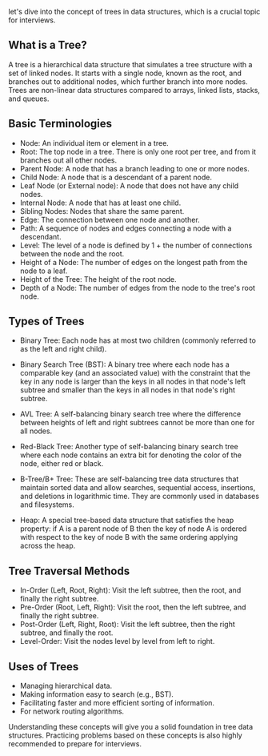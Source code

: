 let's dive into the concept of trees in data structures, which is a crucial topic for interviews.

## What is a Tree?

A tree is a hierarchical data structure that simulates a tree structure with a set of linked nodes. It starts with a single node, known as the root, and branches out to additional nodes, which further branch into more nodes. Trees are non-linear data structures compared to arrays, linked lists, stacks, and queues.

## Basic Terminologies

- Node: An individual item or element in a tree.
- Root: The top node in a tree. There is only one root per tree, and from it branches out all other nodes.
- Parent Node: A node that has a branch leading to one or more nodes.
- Child Node: A node that is a descendant of a parent node.
- Leaf Node (or External node): A node that does not have any child nodes.
- Internal Node: A node that has at least one child.
- Sibling Nodes: Nodes that share the same parent.
- Edge: The connection between one node and another.
- Path: A sequence of nodes and edges connecting a node with a descendant.
- Level: The level of a node is defined by 1 + the number of connections between the node and the root.
- Height of a Node: The number of edges on the longest path from the node to a leaf.
- Height of the Tree: The height of the root node.
- Depth of a Node: The number of edges from the node to the tree's root node.

## Types of Trees

- Binary Tree: Each node has at most two children (commonly referred to as the left and right child).

- Binary Search Tree (BST): A binary tree where each node has a comparable key (and an associated value) with the constraint that the key in any node is larger than the keys in all nodes in that node's left subtree and smaller than the keys in all nodes in that node's right subtree.

- AVL Tree: A self-balancing binary search tree where the difference between heights of left and right subtrees cannot be more than one for all nodes.

- Red-Black Tree: Another type of self-balancing binary search tree where each node contains an extra bit for denoting the color of the node, either red or black.

- B-Tree/B+ Tree: These are self-balancing tree data structures that maintain sorted data and allow searches, sequential access, insertions, and deletions in logarithmic time. They are commonly used in databases and filesystems.

- Heap: A special tree-based data structure that satisfies the heap property: if A is a parent node of B then the key of node A is ordered with respect to the key of node B with the same ordering applying across the heap.

## Tree Traversal Methods

- In-Order (Left, Root, Right): Visit the left subtree, then the root, and finally the right subtree.
- Pre-Order (Root, Left, Right): Visit the root, then the left subtree, and finally the right subtree.
- Post-Order (Left, Right, Root): Visit the left subtree, then the right subtree, and finally the root.
- Level-Order: Visit the nodes level by level from left to right.

## Uses of Trees

- Managing hierarchical data.
- Making information easy to search (e.g., BST).
- Facilitating faster and more efficient sorting of information.
- For network routing algorithms.

Understanding these concepts will give you a solid foundation in tree data structures. Practicing problems based on these concepts is also highly recommended to prepare for interviews.